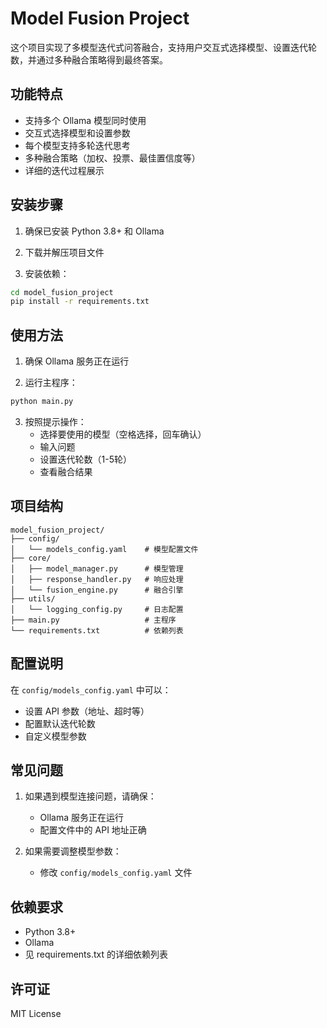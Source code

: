 # Model Fusion Project

这个项目实现了多模型迭代式问答融合，支持用户交互式选择模型、设置迭代轮数，并通过多种融合策略得到最终答案。

## 功能特点

- 支持多个 Ollama 模型同时使用
- 交互式选择模型和设置参数
- 每个模型支持多轮迭代思考
- 多种融合策略（加权、投票、最佳置信度等）
- 详细的迭代过程展示

## 安装步骤

1. 确保已安装 Python 3.8+ 和 Ollama

2. 下载并解压项目文件

3. 安装依赖：
```bash
cd model_fusion_project
pip install -r requirements.txt
```

## 使用方法

1. 确保 Ollama 服务正在运行

2. 运行主程序：
```bash
python main.py
```

3. 按照提示操作：
   - 选择要使用的模型（空格选择，回车确认）
   - 输入问题
   - 设置迭代轮数（1-5轮）
   - 查看融合结果

## 项目结构

```
model_fusion_project/
├── config/
│   └── models_config.yaml    # 模型配置文件
├── core/
│   ├── model_manager.py      # 模型管理
│   ├── response_handler.py   # 响应处理
│   └── fusion_engine.py      # 融合引擎
├── utils/
│   └── logging_config.py     # 日志配置
├── main.py                   # 主程序
└── requirements.txt          # 依赖列表
```

## 配置说明

在 `config/models_config.yaml` 中可以：
- 设置 API 参数（地址、超时等）
- 配置默认迭代轮数
- 自定义模型参数

## 常见问题

1. 如果遇到模型连接问题，请确保：
   - Ollama 服务正在运行
   - 配置文件中的 API 地址正确

2. 如果需要调整模型参数：
   - 修改 `config/models_config.yaml` 文件

## 依赖要求

- Python 3.8+
- Ollama
- 见 requirements.txt 的详细依赖列表

## 许可证

MIT License